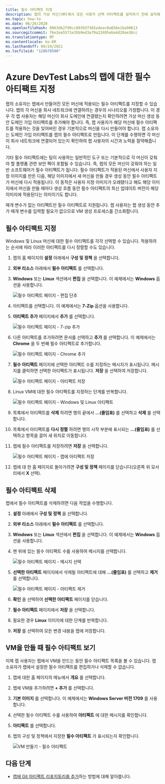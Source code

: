 ```yaml
---
title: 필수 아티팩트 지정
description: 랩의 가상 머신(VM)에서 모든 사용자 선택 아티팩트를 설치하기 전에 설치해야 하는 필수 아티팩트를 지정하는 방법을 알아봅니다.
ms.topic: how-to
ms.date: 06/26/2020
ms.openlocfilehash: 8963db2f99cc893937365a4eac0a656e1ba90613
ms.sourcegitcommit: f6e2ea5571e35b9ed3a79a22485eba4d20ae36cc
ms.translationtype: MT
ms.contentlocale: ko-KR
ms.lasthandoff: 09/24/2021
ms.locfileid: "128678500"
---
```

# <a name="specify-mandatory-artifacts-for-your-lab-in-azure-devtest-labs"></a>Azure DevTest Labs의 랩에 대한 필수 아티팩트 지정
랩의 소유자는 랩에서 만들어진 모든 머신에 적용되는 필수 아티팩트를 지정할 수 있습니다. 랩의 각 머신을 회사 네트워크에 연결하려는 경우의 시나리오를 가정합니다. 이 경우 각 랩 사용자는 해당 머신이 회사 도메인에 연결됐는지 확인하려면 가상 머신 생성 동안 도메인 가입 아티팩트를 추가해야 합니다. 즉, 랩 사용자가 해당 머신에 필수 아티팩트를 적용하는 것을 잊어버린 경우 기본적으로 머신을 다시 만들어야 합니다. 랩 소유자는 도메인 가입 아티팩트를 랩의 필수 아티팩트로 만듭니다. 이 단계를 수행하면 각 머신이 회사 네트워크에 연결되어 있는지 확인하여 랩 사용자의 시간과 노력을 절약해줍니다.
 
기타 필수 아티팩트에는 팀이 사용하는 일반적인 도구 또는 기본적으로 각 머신이 갖춰야 할 플랫폼 관련 보안 팩이 포함될 수 있습니다. 즉, 랩의 모든 머신이 갖춰야 하는 일반 소프트웨어가 필수 아티팩트가 됩니다. 필수 아티팩트가 적용된 머신에서 사용자 지정 이미지를 만든 다음, 해당 이미지에서 새 머신을 만들 경우 생성 동안 필수 아티팩트가 머신에 다시 적용됩니다. 이 동작은 사용자 지정 이미지가 오래됐다고 해도 해당 이미지에서 머신을 만들 때마다 생성 흐름 동안 필수 아티팩트의 최신 업데이트 버전이 해당 이미지에 적용된다는 의미이기도 합니다. 
 
매개 변수가 없는 아티팩트만 필수 아티팩트로 지원됩니다. 랩 사용자는 랩 생성 동안 추가 매개 변수를 입력할 필요가 없으므로 VM 생성 프로세스를 간소화합니다. 

## <a name="specify-mandatory-artifacts"></a>필수 아티팩트 지정
Windows 및 Linux 머신에 대한 필수 아티팩트를 각각 선택할 수 있습니다. 적용하려는 순서에 따라 이러한 아티팩트를 다시 정렬할 수도 있습니다. 

1. 랩의 홈 페이지의 **설정** 아래에서 **구성 및 정책** 을 선택합니다. 
3. **외부 리소스** 아래에서 **필수 아티팩트** 를 선택합니다. 
4. **Windows** 또는 **Linux** 섹션에서 **편집** 을 선택합니다. 이 예제에서는 **Windows** 옵션을 사용합니다. 

    ![필수 아티팩트 페이지 - 편집 단추](media/devtest-lab-mandatory-artifacts/mandatory-artifacts-edit-button.png)
4. 아티팩트를 선택합니다. 이 예제에서는 **7-Zip** 옵션을 사용합니다. 
5. **아티팩트 추가** 페이지에서 **추가** 를 선택합니다. 

    ![필수 아티팩트 페이지 - 7-zip 추가](media/devtest-lab-mandatory-artifacts/add-seven-zip.png)
6. 다른 아티팩트를 추가하려면 문서를 선택하고 **추가** 를 선택합니다. 이 예제에서는 **Chrome** 을 두 번째 필수 아티팩트로 추가합니다.

    ![필수 아티팩트 페이지 - Chrome 추가](media/devtest-lab-mandatory-artifacts/add-chrome.png)
7. **필수 아티팩트** 페이지에 선택한 아티팩트 수를 지정하는 메시지가 표시됩니다. 메시지를 클릭하면 선택한 아티팩트가 표시됩니다. **저장** 을 선택하여 저장합니다. 

    ![필수 아티팩트 페이지 - 아티팩트 저장](media/devtest-lab-mandatory-artifacts/save-artifacts.png)
8. Linux VM에 대한 필수 아티팩트를 지정하는 단계를 반복합니다. 
    
    ![필수 아티팩트 페이지 - Windows 및 Linux 아티팩트](media/devtest-lab-mandatory-artifacts/windows-linux-artifacts.png)
9. 목록에서 아티팩트를 **삭제** 하려면 행의 끝에서 **...(줄임표)** 를 선택하고 **삭제** 를 선택합니다. 
10. 목록에서 아티팩트를 **다시 정렬** 하려면 행의 시작 부분에 표시되는 **...(줄임표)** 를 선택하고 항목을 끌어 새 위치로 이동합니다. 
11. 랩에 필수 아티팩트를 저장하려면 **저장** 을 선택합니다. 

    ![필수 아티팩트 페이지 - 랩에 아티팩트 저장](media/devtest-lab-mandatory-artifacts/save-to-lab.png)
12. 랩에 대 한 홈 페이지로 돌아가려면 **구성 및 정책** 페이지를 닫습니다(오른쪽 위 모서리에서 **X** 선택).  

## <a name="delete-a-mandatory-artifact"></a>필수 아티팩트 삭제
랩에서 필수 아티팩트를 삭제하려면 다음 작업을 수행합니다. 

1. **설정** 아래에서 **구성 및 정책** 을 선택합니다. 
2. **외부 리소스** 아래에서 **필수 아티팩트** 를 선택합니다. 
3. **Windows** 또는 **Linux** 섹션에서 **편집** 을 선택합니다. 이 예제에서는 **Windows** 옵션을 사용합니다. 
4. 맨 위에 있는 필수 아티팩트 수를 사용하여 메시지를 선택합니다. 

    ![필수 아티팩트 페이지 - 메시지 선택](media/devtest-lab-mandatory-artifacts/select-message-artifacts.png)
5. **선택한 아티팩트** 페이지에서 삭제될 아티팩트에 대해 **...(줄임표)** 를 선택하고 **제거** 를 선택합니다. 
    
    ![필수 아티팩트 페이지 - 아티팩트 제거](media/devtest-lab-mandatory-artifacts/remove-artifact.png)
6. **확인** 을 선택하여 **선택한 아티팩트** 페이지를 닫습니다. 
7. **필수 아티팩트** 페이지에서 **저장** 을 선택합니다.
8. 필요한 경우 **Linux** 이미지에 대한 단계를 반복합니다. 
9. **저장** 를 선택하여 모든 변경 내용을 랩에 저장합니다. 

## <a name="view-mandatory-artifacts-when-creating-a-vm"></a>VM을 만들 때 필수 아티팩트 보기
이제 랩 사용자는 랩에서 VM을 만드는 동안 필수 아티팩트 목록을 볼 수 있습니다. 랩 소유자가 랩에서 설정한 필수 아티팩트를 편집하거나 삭제할 수 없습니다.

1. 랩에 대한 홈 페이지의 메뉴에서 **개요** 를 선택합니다.
2. 랩에 VM을 추가하려면 **+ 추가** 를 선택합니다. 
3. **기본 이미지** 를 선택합니다. 이 예제에서는 **Windows Server 버전 1709** 를 사용합니다.
4. 선택한 필수 아티팩트 수를 사용하여 **아티팩트** 에 대한 메시지를 확인합니다. 
5. **아티팩트** 를 선택합니다. 
6. 랩의 구성 및 정책에서 지정한 **필수 아티팩트** 가 표시되는지 확인합니다. 

    ![VM 만들기 - 필수 아티팩트](media/devtest-lab-mandatory-artifacts/create-vm-artifacts.png)

## <a name="next-steps"></a>다음 단계
* [랩에 Git 아티팩트 리포지토리를 추가](devtest-lab-add-artifact-repo.md)하는 방법에 대해 알아봅니다.
